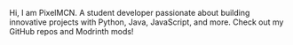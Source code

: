 Hi, I am PixelMCN. A student developer passionate about building innovative projects with Python, Java, JavaScript, and more. Check out my GitHub repos and Modrinth mods!